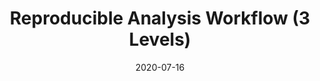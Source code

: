 ---
title: "Reproducible Analysis Workflow (3 Levels)"
collection: talks
type: "Class Presentation"
permalink: /talks/2020-07-16-Reproducible-Analysis-Workflow.pdf
venue: "University of Alabama at Birmingham, REGARDS Analysts Meeting"
date: 2020-07-16
location: "Virtual (Alabama, Birmingham)"
---